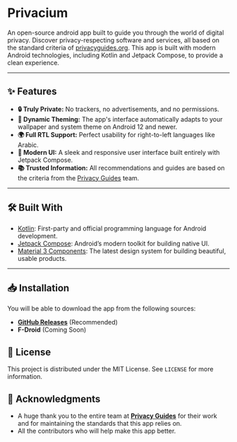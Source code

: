 # Privacium
An open-source android app built to guide you through the world of digital privacy. Discover privacy-respecting software and services, all based on the standard criteria of [privacyguides.org](https://www.privacyguides.org).
This app is built with modern Android technologies, including Kotlin and Jetpack Compose, to provide a clean experience.

---
## ✨ Features
- **🔒 Truly Private:** No trackers, no advertisements, and no permissions.
- **🎨 Dynamic Theming:** The app's interface automatically adapts to your wallpaper and system theme on Android 12 and newer.
- **🌍 Full RTL Support:** Perfect usability for right-to-left languages like Arabic.
- **🚀 Modern UI:** A sleek and responsive user interface built entirely with Jetpack Compose.
- **📚 Trusted Information:** All recommendations and guides are based on the criteria from the [Privacy Guides](https://www.privacyguides.org) team.

---

## 🛠️ Built With
- [Kotlin](https://kotlinlang.org/): First-party and official programming language for Android development.
- [Jetpack Compose](https://developer.android.com/jetpack/compose): Android’s modern toolkit for building native UI.
- [Material 3 Components](https://m3.material.io/): The latest design system for building beautiful, usable products.

---

## 📥 Installation
You will be able to download the app from the following sources:
- **[GitHub Releases](https://github.com/your-username/your-repo/releases)** (Recommended)
- **F-Droid** (Coming Soon)

## 📜 License
This project is distributed under the MIT License. See `LICENSE` for more information.

## 🙏 Acknowledgments
- A huge thank you to the entire team at [**Privacy Guides**](https://www.privacyguides.org) for their work and for maintaining the standards that this app relies on.
- All the contributors who will help make this app better.
